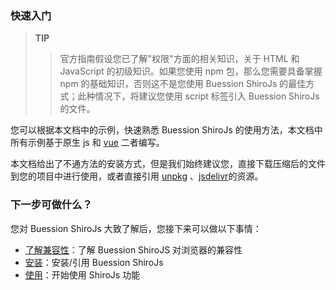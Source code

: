 ### 快速入门
> **TIP**
>> 官方指南假设您已了解"权限"方面的相关知识，关于 HTML 和 JavaScript 的初级知识。如果您使用 npm 包，那么您需要具备掌握 npm 的基础知识，否则这不是您使用 Buession ShiroJs 的最佳方式；此种情况下，将建议您使用 script 标签引入 Buession ShiroJs 的文件。

您可以根据本文档中的示例，快速熟悉 Buession ShiroJs 的使用方法，本文档中所有示例基于原生 js 和 [vue](https://v3.cn.vuejs.org/) 二者编写。

本文档给出了不通方法的安装方式，但是我们始终建议您，直接下载压缩后的文件到您的项目中进行使用，或者直接引用 [unpkg](https://unpkg.com/@buession/shiro/) 、[jsdelivr](https://www.jsdelivr.com/package/npm/@buession/shiro)的资源。


### 下一步可做什么？
您对 Buession ShiroJs 大致了解后，您接下来可以做以下事情：
* [了解兼容性](/docs/requirement.html#支持环境)：了解 Buession ShiroJS 对浏览器的兼容性
* [安装](/docs/installation.html)：安装/引用 Buession ShiroJs
* [使用](/manual/)：开始使用 ShiroJs 功能